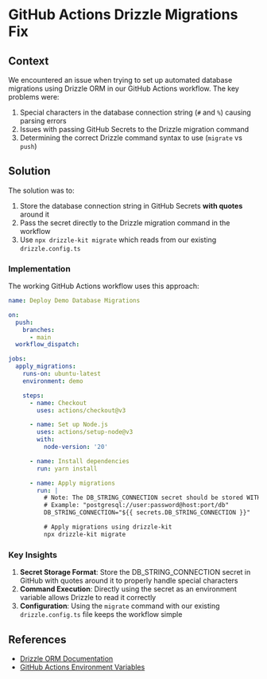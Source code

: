 # GitHub Actions Drizzle Migrations Fix

## Context

We encountered an issue when trying to set up automated database migrations using Drizzle ORM in our GitHub Actions workflow. The key problems were:

1. Special characters in the database connection string (`#` and `%`) causing parsing errors
2. Issues with passing GitHub Secrets to the Drizzle migration command
3. Determining the correct Drizzle command syntax to use (`migrate` vs `push`)

## Solution

The solution was to:

1. Store the database connection string in GitHub Secrets **with quotes** around it
2. Pass the secret directly to the Drizzle migration command in the workflow
3. Use `npx drizzle-kit migrate` which reads from our existing `drizzle.config.ts`

### Implementation

The working GitHub Actions workflow uses this approach:

```yaml
name: Deploy Demo Database Migrations

on:
  push:
    branches:
      - main
  workflow_dispatch:

jobs:
  apply_migrations:
    runs-on: ubuntu-latest
    environment: demo

    steps:
      - name: Checkout
        uses: actions/checkout@v3

      - name: Set up Node.js
        uses: actions/setup-node@v3
        with:
          node-version: '20'

      - name: Install dependencies
        run: yarn install

      - name: Apply migrations
        run: |
          # Note: The DB_STRING_CONNECTION secret should be stored WITH quotes in GitHub
          # Example: "postgresql://user:password@host:port/db"
          DB_STRING_CONNECTION="${{ secrets.DB_STRING_CONNECTION }}"

          # Apply migrations using drizzle-kit
          npx drizzle-kit migrate
```

### Key Insights

1. **Secret Storage Format**: Store the DB_STRING_CONNECTION secret in GitHub with quotes around it to properly handle special characters
2. **Command Execution**: Directly using the secret as an environment variable allows Drizzle to read it correctly
3. **Configuration**: Using the `migrate` command with our existing `drizzle.config.ts` file keeps the workflow simple

## References

- [Drizzle ORM Documentation](https://orm.drizzle.team/docs/drizzle-kit-migrate)
- [GitHub Actions Environment Variables](https://docs.github.com/en/actions/learn-github-actions/environment-variables)
